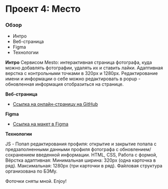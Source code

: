 # Проект 4: Место

### Обзор

* Интро
* Веб-страница
* Figma
* Технологии

**Интро**
Сервисом Mesto: интерактивная страница фотографа, куда можно добавлять фотографии, удалять их и ставить лайки. Адаптивная верстка с контрольными точками в 320px и 1280px. Редактирование имени и информации о себе можно редактировать в popup - обновленная информация отобразиться на странице.

**Веб-страница**
* [Ссылка на онлайн-страницу на GitHub](https://kapkaeva.github.io/mesto/index.html)


**Figma**

* [Ссылка на макет в Figma](https://www.figma.com/file/2cn9N9jSkmxD84oJik7xL7/JavaScript.-Sprint-4)

**Технологии**

JS - Попап редактирования профиля: открытие и закрытие попапа с предзаполненными данными профиля фотографа с обновлением/сохранением введенной информации.
HTML, CSS, Работа с формой, Вёрстка адаптивная: Минимальная ширина: 320px (одна карточка в ряд). Максимальная: 1280px (три карточки в ряд).
Файловая структура организована по БЭМу.


Фоточки сняты мной. Enjoy!
